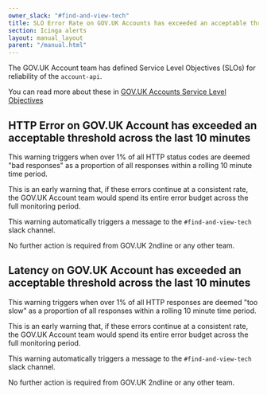 ```yaml
---
owner_slack: "#find-and-view-tech"
title: SLO Error Rate on GOV.UK Accounts has exceeded an acceptable threshold across the last 10 minutes
section: Icinga alerts
layout: manual_layout
parent: "/manual.html"
---
```


The GOV.UK Account team has defined Service Level Objectives (SLOs) for
reliability of the `account-api`.

You can read more about these in [GOV.UK Accounts Service Level
Objectives](https://docs.google.com/document/d/1HVXlyy2vdy9U0O-_7Nw8_Oso7VXQeKgJ2_-bi4pKlz0/edit)

## HTTP Error on GOV.UK Account has exceeded an acceptable threshold across the last 10 minutes

This warning triggers when over 1% of all HTTP status codes are deemed "bad
responses" as a proportion of all responses within a rolling 10 minute time
period.

This is an early warning that, if these errors continue at a consistent rate,
the GOV.UK Account team would spend its entire error budget across the full
monitoring period.

This warning automatically triggers a message to the `#find-and-view-tech`
slack channel.

No further action is required from GOV.UK 2ndline or any other team.

## Latency on GOV.UK Account has exceeded an acceptable threshold across the last 10 minutes

This warning triggers when over 1% of all HTTP responses are deemed
"too slow" as a proportion of all responses within a rolling 10 minute time
period.

This is an early warning that, if these errors continue at a consistent rate,
the GOV.UK Account team would spend its entire error budget across the full
monitoring period.

This warning automatically triggers a message to the `#find-and-view-tech`
slack channel.

No further action is required from GOV.UK 2ndline or any other team.
